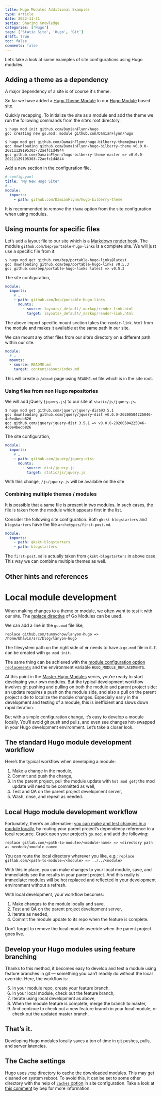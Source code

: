 ```yaml
---
title: Hugo Modules Additional Examples
type: article 
date: 2022-11-21
series: Sharing Knowledge
categories: ['Hugo']
tags: ['Static Site', 'Hugo', 'Git']
draft: True
toc: false 
comments: false 
---
```



Let’s take a look at some examples of site configurations using Hugo modules.

## Adding a theme as a dependency

A major dependency of a site is of course it's theme. 

So far we have added a [Hugo Theme Module](sw-ssg-hugo-modules-theme ) to our [Hugo Module](sw-ssg-hugo-modules) based site.

Quickly recapping, To initialize the site as a module and add the theme we run the following commands from the site’s root directory.

```console
$ hugo mod init github.com/DamianFlynn/hugo
go: creating new go.mod: module github.com/DamianFlynn/hugo

$ hugo mod get github.com/DamainFlynn/hugo-bilberry-theme@master
go: downloading github.com/DamainFlynn/hugo-bilberry-theme v0.0.0-20211129195303-72aefc1d4844
go: github.com/DamainFlynn/hugo-bilberry-theme master => v0.0.0-20211129195303-72aefc1d4844
```

Add a new section in the configuration file,

```yaml
# config.yaml
title: "My New Hugo Site"
# …
module:
  imports:
    - path: github.com/DamianFlynn/hugo-bilberry-theme

```

It is recommended to remove the `theme` option from the site configuration when using modules.

## Using mounts for specific files

Let’s add a layout file to our site which is a [Markdown render hook](https://gohugo.io/getting-started/configuration-markup/#markdown-render-hooks). The module `github.com/bep/portable-hugo-links` is a complete site. We will just use a specific file from it.

```console
$ hugo mod get github.com/bep/portable-hugo-links@latest
go: downloading github.com/bep/portable-hugo-links v0.5.3
go: github.com/bep/portable-hugo-links latest => v0.5.3
```

The site configuration,

```yaml
module:
  imports:
    # …
    - path: github.com/bep/portable-hugo-links
      mounts:
        - source: layouts/_default/_markup/render-link.html
          target: layouts/_default/_markup/render-link.html
```

The above import specific mount section takes the `render-link.html` from the module and makes it available at the same path in our site.

We can mount any other files from our site’s directory on a different path within our site.

```yaml
module:
  # …
  mounts:
  - source: README.md
    target: content/about/index.md
```

This will create a `/about` page using `README.md` file which is in the site root.

### Using files from non Hugo repositories

We will add jQuery (`jquery.js`) to our site at `static/js/jquery.js`.

```console
$ hugo mod get github.com/jquery/jquery-dist@3.5.1
go: downloading github.com/jquery/jquery-dist v0.0.0-20200504225046-4c0e4becb826
go: github.com/jquery/jquery-dist 3.5.1 => v0.0.0-20200504225046-4c0e4becb826
```

The site configuration,

```yaml
module:
  imports:
    # …
    - path: github.com/jquery/jquery-dist
      mounts:
        - source: dist/jquery.js
          target: static/js/jquery.js
```

With this change, `/js/jquery.js` will be available on the site.

### Combining multiple themes / modules

It is possible that a same file is present in two modules. In such cases, the file is taken from the module which appears first in the list.

Consider the following site configuration. Both `gkskt-blogstarters` and `blogstarters` have the file `archetypes/first-post.md`.

```yaml
module:
  imports:
    - path: gkskt-blogstarters
    - path: blogstarters
```

The `first-post.md` is actually taken from `gkskt-blogstarters` in above case. This way we can combine multiple themes as well.

## Other hints and references

# Local module development


When making changes to a theme or module, we often want to test it with our site. The [replace directive](https://golang.org/ref/mod#go-mod-file-replace) of Go Modules can be used.

We can add a line in the `go.mod` file like,

```
replace github.com/tummychow/lanyon-hugo => /home/bhavin/src/blog/lanyon-hugo
```

The filesystem path on the right side of **=>** needs to have a `go.mod` file in it. It can be created with `go mod init`.

The same thing can be achieved with the [module configuration option `replacements`](https://gohugo.io/hugo-modules/configuration/#module-config-top-level) and the environment variable `HUGO_MODULE_REPLACEMENTS`.

At this point in the [Master Hugo Modules](https://www.hugofordevelopers.com/series/master-hugo-modules/) series, you’re ready to start developing your own modules. But the typical development workflow involves git pushing and pulling on both the module and parent project side: an update requires a push on the module side, and also a pull on the parent project side to localize the module changes. Especially early in the development and testing of a module, this is inefficient and slows down rapid iteration.

But with a simple configuration change, it’s easy to develop a module locally. You’ll avoid git push and pulls, and even see changes hot-swapped in your Hugo development environment. Let’s take a closer look.

## The standard Hugo module development workflow

Here’s the typical workflow when developing a module:

1.  Make a change in the module,
2.  Commit and push the change,
3.  In the parent project, pull the module update with `hot mod get`; the mod update will need to be committed as well,
4.  Test and QA on the parent project development server,
5.  Wash, rinse, and repeat as needed.

## Local Hugo module development workflow

Fortunately, there’s an alternative: [you can make and test changes in a module locally](https://gohugo.io/hugo-modules/use-modules/#make-and-test-changes-in-a-module), by routing your parent project’s dependency reference to a local resource. Crack open your project’s `go.mod`, and add the following:

```
replace gitlab.com/<path-to-module>/<module-name> => <directory path as needed>/<module-name>
```

You can route the local directory wherever you like, e.g.: `replace gitlab.com/<path-to-module>/<module> => ../../<module>`

With this in place, you can make changes to your local module, save, and immediately see the results in your parent project. And this really is immediate: modules will be hot replaced and reflected in your development environment without a refresh.

With local development, your workflow becomes:

1.  Make changes to the module locally and save,
2.  Test and QA on the parent project development server,
3.  Iterate as needed,
4.  Commit the module update to its repo when the feature is complete.

Don’t forget to remove the local module override when the parent project goes live.

## Develop your Hugo modules using feature branching

Thanks to this method, it becomes easy to develop and test a module using feature branches in git — something you can’t readily do without the local override. Here, the workflow is:

5.  In your module repo, create your feature branch,
6.  In your local module, check out the feature branch,
7.  Iterate using local development as above,
8.  When the module feature is complete, merge the branch to master,
9.  And continue to check out a new feature branch in your local module, or check out the updated master branch.

## That’s it.

Developing Hugo modules locally saves a ton of time in git pushes, pulls, and server latencies.
## The Cache settings

Hugo uses `/tmp` directory to cache the downloaded modules. This may get cleaned on system reboot. To avoid this, it can be set to some other directory with the help of [`caches` option](https://gohugo.io/getting-started/configuration/#configure-file-caches) in site configuration. Take a look at [this comment](https://discourse.gohugo.io/t/hugo-modules-for-dummies/20758/8) by bep for more information.